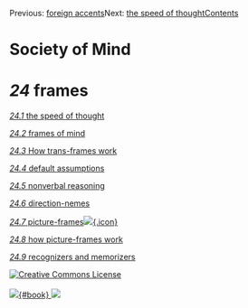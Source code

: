 <div class="chapnav">

<span class="prev">Previous: [foreign
accents](./som-23.5.html)</span><span class="next">Next: [the speed of
thought](./som-24.1.html)</span><span
class="contents">[Contents](index.html)</span>
<div class="titlebar">

Society of Mind
===============

</div>

</div>

*24* frames
===========

[*24.1* the speed of thought](som-24.1.html)

[*24.2* frames of mind](som-24.2.html)

[*24.3* How trans-frames work](som-24.3.html)

[*24.4* default assumptions](som-24.4.html)

[*24.5* nonverbal reasoning](som-24.5.html)

[*24.6* direction-nemes](som-24.6.html)

[*24.7* picture-frames![](./images/video.png){.icon}](som-24.7.html)

[*24.8* how picture-frames work](som-24.8.html)

[*24.9* recognizers and memorizers](som-24.9.html)

<div class="footer">

[![Creative Commons
License](http://i.creativecommons.org/l/by-nc-sa/3.0/80x15.png)](http://creativecommons.org/licenses/by-nc-sa/3.0/deed.en_US)\
\
[![](./images/som_book.jpeg){#book}
![](./images/a_logo_17.gif)](http://www.amazon.com/gp/product/0671657135?ie=UTF8&camp=1789&creativeASIN=0671657135&linkCode=xm2&tag=marvinminsky)

</div>
